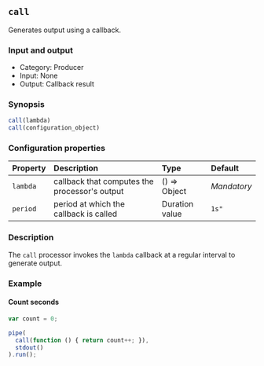 ## `call`

Generates output using a callback.

### Input and output

* Category: Producer
* Input: None
* Output: Callback result

### Synopsis

```js
call(lambda)
call(configuration_object)
```

### Configuration properties

| Property | Description | Type | Default |
| :--- | :--- | :--- | :--- |
| `lambda` | callback that computes the processor's output | () => Object | *Mandatory* | 
| `period` | period at which the callback is called | Duration value | `1s"` |

### Description

The `call` processor invokes the `lambda` callback at a regular interval to generate output.

### Example

#### Count seconds

```js
var count = 0;

pipe(
  call(function () { return count++; }),
  stdout()
).run();
```